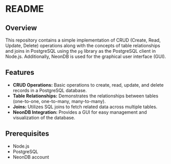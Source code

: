 # README

## Overview

This repository contains a simple implementation of CRUD (Create, Read, Update, Delete) operations along with the concepts of table relationships and joins in PostgreSQL using the `pg` library as the PostgreSQL client in Node.js. Additionally, NeonDB is used for the graphical user interface (GUI).

## Features

- **CRUD Operations:** Basic operations to create, read, update, and delete records in a PostgreSQL database.
- **Table Relationships:** Demonstrates the relationships between tables (one-to-one, one-to-many, many-to-many).
- **Joins:** Utilizes SQL joins to fetch related data across multiple tables.
- **NeonDB Integration:** Provides a GUI for easy management and visualization of the database.

## Prerequisites

- Node.js
- PostgreSQL
- NeonDB account
